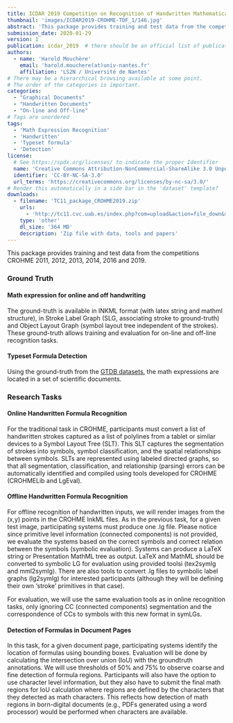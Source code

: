 ```yaml
---
title: ICDAR 2019 Competition on Recognition of Handwritten Mathematical Expressions and Typeset Formula Detection
thumbnail: 'images/ICDAR2019-CROHME-TDF_1/146.jpg'
abstract: 'This package provides training and test data from the competitions CROHME 2011, 2012, 2013, 2014, 2016 and 2019.'
submission_date: 2020-01-29
version: 1
publication: icdar_2019  # there should be an official list of publication ids
authors: 
  - name: 'Harold Mouchère'
    email: 'harold.mouchere(at)univ-nantes.fr'
    affiliation: 'LS2N / Université de Nantes'
# There may be a hierarchical browsing available at some point.
# The order of the categories is important.
categories: 
  - "Graphical Documents"
  - "Handwritten Documents"
  - "On-line and Off-line"
# Tags are unordered
tags:
  - 'Math Expression Recognition'
  - 'Handwritten'
  - 'Typeset formula'
  - 'Detection'
license: 
  # See https://spdx.org/licenses/ to indicate the proper Identifier
  name: 'Creative Commons Attribution-NonCommercial-ShareAlike 3.0 Unported'
  identifier: 'CC-BY-NC-SA-3.0'
  url_terms: 'https://creativecommons.org/licenses/by-nc-sa/3.0/'
# Render this automatically in a side bar in the 'dataset' template?
downloads:
  - filename: 'TC11_package_CROHME2019.zip'
    urls: 
      - 'http://tc11.cvc.uab.es/index.php?com=upload&action=file_down&section=dataset&section_id=270&file=237'
    type: 'other'
    dl_size: '364 MB'
    description: 'Zip file with data, tools and papers'
---
```


This package provides training and test data from the competitions CROHME 2011, 2012, 2013, 2014, 2016 and 2019.

### Ground Truth

#### Math expression for online and off handwriting
The ground-truth is available in INKML format (with latex string and mathml structure), in Stroke Label Graph (SLG, associating stroke to ground-truth) and Object Layout Graph (symbol layout tree independent of the strokes). These ground-truth allows training and evaluation for on-line and off-line recognition tasks.

#### Typeset Formula Detection
Using the ground-truth from the [GTDB datasets](https://github.com/uchidalab/GTDB-Dataset), the math expressions are located in a set of scientific documents.

### Research Tasks

#### Online Handwritten Formula Recognition
For the traditional task in CROHME, participants must convert a list of handwritten strokes captured as a list of polylines from a tablet or similar devices to a Symbol Layout Tree (SLT). This SLT captures the segmentation of strokes into symbols, symbol classification, and the spatial relationships between symbols. SLTs are represented using labeled directed graphs, so that all segmentation, classification, and relationship (parsing) errors can be automatically identified and compiled using tools developed for CROHME (CROHMELib and LgEval).

#### Offline Handwritten Formula Recognition
For offline recognition of handwritten inputs, we will render images from the (x,y) points in the CROHME InkML files. As in the previous task, for a given test image, participating systems must produce one .lg file. Please notice since primitive level information (connected components) is not provided, we evaluate the systems based on the correct symbols and correct relation between the symbols (symbolic evaluation). Systems can produce a LaTeX string or Presentation MathML tree as output. LaTeX and MathML should be converted to symbolic LG for evaluation using provided toolsi (tex2symlg and mml2symlg). There are also tools to convert .lg files to symbolic label graphs (lg2symlg) for interested participants (although they will be defining their own ‘stroke’ primitives in that case).

For evaluation, we will use the same evaluation tools as in online recognition tasks, only ignoring CC (connected components) segmentation and the correspondence of CCs to symbols with this new format in symLGs.

#### Detection of Formulas in Document Pages
In this task, for a given document page, participating systems identify the location of formulas using bounding boxes. Evaluation will be done by calculating the intersection over union (IoU) with the groundtruth annotations. We will use thresholds of 50% and 75% to observe coarse and fine detection of formula regions. Participants will also have the option to use character level information, but they also have to submit the final math regions for IoU calculation where regions are defined by the characters that they detected as math characters. This reflects how detection of math regions in born-digital documents (e.g., PDFs generated using a word processor) would be performed when characters are available.
